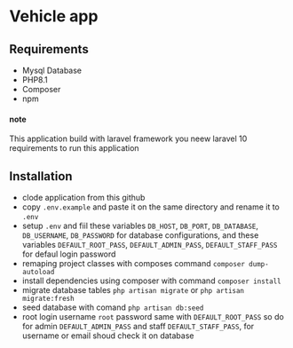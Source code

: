# Vehicle app

## Requirements
- Mysql Database
- PHP8.1
- Composer
- npm

#### note
This application build with laravel framework you neew laravel 10 requirements to run this application

## Installation
- clode application from this github
- copy `.env.example` and paste it on the same directory and rename it to `.env`
- setup `.env` and fiil these variables `DB_HOST`, `DB_PORT`, `DB_DATABASE`, `DB_USERNAME`, `DB_PASSWORD` for database configurations, and these variables `DEFAULT_ROOT_PASS`, `DEFAULT_ADMIN_PASS`, `DEFAULT_STAFF_PASS` for defaul login password
- remaping project classes with composes command `composer dump-autoload`
- install dependencies using composer with command `composer install`
- migrate database tables `php artisan migrate` or `php artisan migrate:fresh`
- seed database with comand `php artisan db:seed`
- root login username `root` password same with `DEFAULT_ROOT_PASS` so do for admin `DEFAULT_ADMIN_PASS` and staff `DEFAULT_STAFF_PASS`, for username or email shoud check it on database
